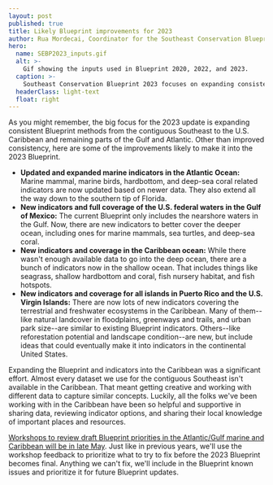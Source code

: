```yaml
---
layout: post
published: true
title: Likely Blueprint improvements for 2023
author: Rua Mordecai, Coordinator for the Southeast Conservation Blueprint
hero:
  name: SEBP2023_inputs.gif
  alt: >-
    Gif showing the inputs used in Blueprint 2020, 2022, and 2023.
  caption: >-
    Southeast Conservation Blueprint 2023 focuses on expanding consistent methods and indicators to the U.S. Caribbean and the offshore waters of the Atlantic Ocean and Gulf of Mexico.
  headerClass: light-text
  float: right
---
```

As you might remember, the big focus for the 2023 update is expanding consistent Blueprint methods from the contiguous Southeast to the U.S. Caribbean and remaining parts of the Gulf and Atlantic. Other than improved consistency, here are some of the improvements likely to make it into the 2023 Blueprint.

- **Updated and expanded marine indicators in the Atlantic Ocean:** Marine mammal, marine birds, hardbottom, and deep-sea coral related indicators are now updated based on newer data. They also extend all the way down to the southern tip of Florida.<!--more-->
- **New indicators and full coverage of the U.S. federal waters in the Gulf of Mexico:** The current Blueprint only includes the nearshore waters in the Gulf. Now, there are new indicators to better cover the deeper ocean, including ones for marine mammals, sea turtles, and deep-sea coral.
- **New indicators and coverage in the Caribbean ocean:** While there wasn't enough available data to go into the deep ocean, there are a bunch of indicators now in the shallow ocean. That includes things like seagrass, shallow hardbottom and coral, fish nursery habitat, and fish hotspots.
- **New indicators and coverage for all islands in Puerto Rico and the U.S. Virgin Islands:** There are now lots of new indicators covering the terrestrial and freshwater ecosystems in the Caribbean. Many of them--like natural landcover in floodplains, greenways and trails, and urban park size--are similar to existing Blueprint indicators. Others--like reforestation potential and landscape condition--are new, but include ideas that could eventually make it into indicators in the continental United States.

Expanding the Blueprint and indicators into the Caribbean was a significant effort. Almost every dataset we use for the contiguous Southeast isn't available in the Caribbean. That meant getting creative and working with different data to capture similar concepts. Luckily, all the folks we've been working with in the Caribbean have been so helpful and supportive in sharing data, reviewing indicator options, and sharing their local knowledge of important places and resources.

[Workshops to review draft Blueprint priorities in the Atlantic/Gulf marine and Caribbean will be in late May](http://secassoutheast.org/workshops). Just like in previous years, we'll use the workshop feedback to prioritize what to try to fix before the 2023 Blueprint becomes final. Anything we can't fix, we'll include in the Blueprint known issues and prioritize it for future Blueprint updates.
